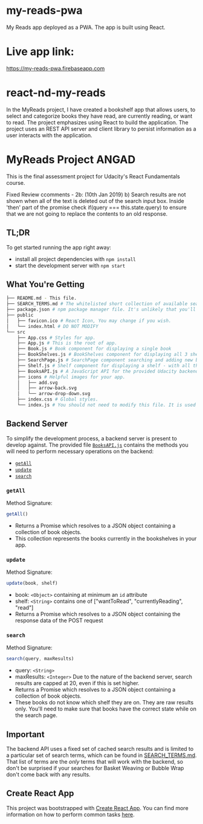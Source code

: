 # my-reads-pwa
My Reads app deployed as a PWA. The app is built using React.

# Live app link:
https://my-reads-pwa.firebaseapp.com

# react-nd-my-reads
In the MyReads project, I have created a bookshelf app that allows users, to select and categorize books they have read, are currently reading, or want to read. The project emphasizes using React to build the application. The project uses an REST API server and client library to persist information as a user interacts with the application.

# MyReads Project ANGAD

This is the final assessment project for Udacity's React Fundamentals course. 

Fixed Review ccomments - 2b: (10th Jan 2019)
b) Search results are not shown when all of the text is deleted out of the search input box.
Inside 'then' part of the promise check if(query === this.state.query) to ensure that we are not going to replace the contents to an old response.

## TL;DR

To get started running the app right away:

* install all project dependencies with `npm install`
* start the development server with `npm start`

## What You're Getting
```bash
├── README.md - This file.
├── SEARCH_TERMS.md # The whitelisted short collection of available search terms for you to use with your app.
├── package.json # npm package manager file. It's unlikely that you'll need to modify this.
├── public
│   ├── favicon.ico # React Icon, You may change if you wish.
│   └── index.html # DO NOT MODIFY
└── src
    ├── App.css # Styles for app.
    ├── App.js # This is the root of app.
    ├── Book.js # Book component for displaying a single book
    ├── BookShelves.js # BookShelves component for displaying all 3 shelves with their respective books
    ├── SearchPage.js # SearchPage component searching and adding new books to bookshelves
    ├── Shelf.js # Shelf component for displaying a shelf - with all the books inside it
    ├── BooksAPI.js # A JavaScript API for the provided Udacity backend. Instructions for the methods are below.
    ├── icons # Helpful images for your app.
    │   ├── add.svg
    │   ├── arrow-back.svg
    │   └── arrow-drop-down.svg
    ├── index.css # Global styles.
    └── index.js # You should not need to modify this file. It is used for DOM rendering only.
```

## Backend Server

To simplify the development process, a backend server is present to develop against. The provided file [`BooksAPI.js`](src/BooksAPI.js) contains the methods you will need to perform necessary operations on the backend:

* [`getAll`](#getall)
* [`update`](#update)
* [`search`](#search)

### `getAll`

Method Signature:

```js
getAll()
```

* Returns a Promise which resolves to a JSON object containing a collection of book objects.
* This collection represents the books currently in the bookshelves in your app.

### `update`

Method Signature:

```js
update(book, shelf)
```

* book: `<Object>` containing at minimum an `id` attribute
* shelf: `<String>` contains one of ["wantToRead", "currentlyReading", "read"]  
* Returns a Promise which resolves to a JSON object containing the response data of the POST request

### `search`

Method Signature:

```js
search(query, maxResults)
```

* query: `<String>`
* maxResults: `<Integer>` Due to the nature of the backend server, search results are capped at 20, even if this is set higher.
* Returns a Promise which resolves to a JSON object containing a collection of book objects.
* These books do not know which shelf they are on. They are raw results only. You'll need to make sure that books have the correct state while on the search page.

## Important
The backend API uses a fixed set of cached search results and is limited to a particular set of search terms, which can be found in [SEARCH_TERMS.md](SEARCH_TERMS.md). That list of terms are the _only_ terms that will work with the backend, so don't be surprised if your searches for Basket Weaving or Bubble Wrap don't come back with any results.

## Create React App

This project was bootstrapped with [Create React App](https://github.com/facebookincubator/create-react-app). You can find more information on how to perform common tasks [here](https://github.com/facebookincubator/create-react-app/blob/master/packages/react-scripts/template/README.md).
